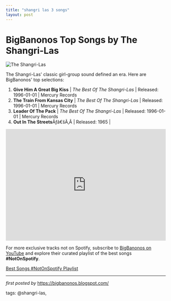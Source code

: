 ```yaml
---
title: "shangri las 3 songs"
layout: post
---
```

<h1>BigBanonos Top Songs by The Shangri-Las</h1>
<img alt="The Shangri-Las" src="https://cdn.britannica.com/85/213685-050-64B35B31/American-musical-group-The-Shangri-Las-circa-1964.jpg" /> <p>The Shangri-Las' classic girl-group sound defined an era. Here are BigBanonos' top selections:</p> <ol> <li><strong>Give Him A Great Big Kiss</strong> | <em>The Best Of The Shangri-Las</em> | Released: 1996-01-01 | Mercury Records</li> <li><strong>The Train From Kansas City</strong> | <em>The Best Of The Shangri-Las</em> | Released: 1996-01-01 | Mercury Records</li> <li><strong>Leader Of The Pack</strong> | <em>The Best Of The Shangri-Las</em> | Released: 1996-01-01 | Mercury Records</li><li><b>Out In The Streets</b>Ãƒâ€šÃ‚Â | Released: 1965 |</li>
</ol> <div> <iframe allow="autoplay; clipboard-write; encrypted-media; fullscreen; picture-in-picture" frameborder="0" height="352" loading="lazy" src="https://open.spotify.com/embed/playlist/6KW8E2GGKPW5LydhChfGNt?utm_source=generator" width="100%"></iframe>
</div>


<!--Subscribe and Playlist Links-->
<div>
    <p>For more exclusive tracks not on Spotify, subscribe to <a href="https://www.youtube.com/@BigBanonos" target="_blank">BigBanonos on YouTube</a> and explore their curated playlist of the best songs <strong>#NotOnSpotify</strong>.</p>
    <p><a href="https://www.youtube.com/playlist?list=PLtuNtuTatqI0kFahUCbtbfenC_ET5O_tr" target="_blank">Best Songs #NotOnSpotify Playlist<br /></a></p></div>

<hr />

<p><em>first posted by</em> <a href="https://bigbanonos.blogspot.com/" rel="noopener" target="_new">https://bigbanonos.blogspot.com/</a></p>

<p>tags: @shangri-las,</p>
